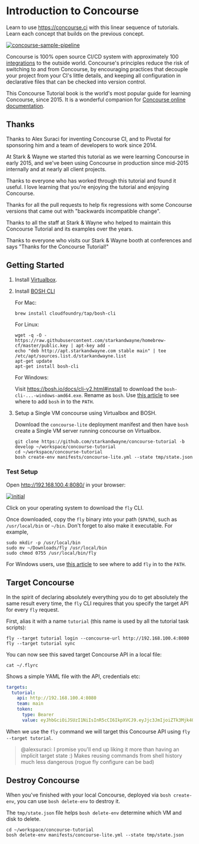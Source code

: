 # Introduction to Concourse

Learn to use https://concourse.ci with this linear sequence of tutorials. Learn each concept that builds on the previous concept.

[![concourse-sample-pipeline](/images/concourse-sample-pipeline.gif)](https://concourse.ci/)

Concourse is 100% open source CI/CD system with approximately 100 [integrations](ttps://concourse.ci/resource-types.html) to the outside world. Concourse's principles reduce the risk of switching to and from Concourse, by encouraging practices that decouple your project from your CI's little details, and keeping all configuration in declarative files that can be checked into version control.

This Concourse Tutorial book is the world's most popular guide for learning Concourse, since 2015. It is a wonderful companion for [Concourse online documentation](https://concourse.ci/introduction.html).

## Thanks

Thanks to Alex Suraci for inventing Concourse CI, and to Pivotal for sponsoring him and a team of developers to work since 2014.

At Stark & Wayne we started this tutorial as we were learning Concourse in early 2015, and we've been using Concourse in production since mid-2015 internally and at nearly all client projects.

Thanks to everyone who has worked through this tutorial and found it useful. I love learning that you're enjoying the tutorial and enjoying Concourse.

Thanks for all the pull requests to help fix regressions with some Concourse versions that came out with "backwards incompatible change".

Thanks to all the staff at Stark & Wayne who helped to maintain this Concourse Tutorial and its examples over the years.

Thanks to everyone who visits our Stark & Wayne booth at conferences and says "Thanks for the Concourse Tutorial!"

## Getting Started

1. Install [Virtualbox](https://www.virtualbox.org/wiki/Downloads).
2. Install [BOSH CLI](https://bosh.io/docs/cli-v2.html#install)

    For Mac:

    ```
    brew install cloudfoundry/tap/bosh-cli
    ```

    For Linux:

    ```
    wget -q -O - https://raw.githubusercontent.com/starkandwayne/homebrew-cf/master/public.key | apt-key add -
    echo "deb http://apt.starkandwayne.com stable main" | tee /etc/apt/sources.list.d/starkandwayne.list
    apt-get update
    apt-get install bosh-cli
    ```

    For Windows:

    Visit https://bosh.io/docs/cli-v2.html#install to download the `bosh-cli-...-windows-amd64.exe`. Rename as `bosh`. Use [this article](https://stackoverflow.com/questions/23400030/windows-7-add-path)
    to see where to add `bosh` in to the `PATH`.


3. Setup a Single VM concourse using Virtualbox and BOSH.

    Download the `concourse-lite` deployment manifest and then have `bosh` create a
    Single VM server running concourse on Virtualbox.

    ```
    git clone https://github.com/starkandwayne/concourse-tutorial -b develop ~/workspace/concourse-tutorial
    cd ~/workspace/concourse-tutorial
    bosh create-env manifests/concourse-lite.yml --state tmp/state.json
    ```

### Test Setup

Open http://192.168.100.4:8080/ in your browser:

[![initial](/images/dashboard-no-pipelines.png)](http://192.168.100.4:8080/)

Click on your operating system to download the `fly` CLI.

Once downloaded, copy the `fly` binary into your path (`$PATH`), such as `/usr/local/bin` or `~/bin`. Don't forget to also make it executable. For example,

```
sudo mkdir -p /usr/local/bin
sudo mv ~/Downloads/fly /usr/local/bin
sudo chmod 0755 /usr/local/bin/fly
```

For Windows users, use [this article](https://stackoverflow.com/questions/23400030/windows-7-add-path)
to see where to add `fly` in to the `PATH`.

## Target Concourse

In the spirit of declaring absolutely everything you do to get absolutely the same result every time, the `fly` CLI requires that you specify the target API for every `fly` request.

First, alias it with a name `tutorial` (this name is used by all the tutorial task scripts):

```
fly --target tutorial login --concourse-url http://192.168.100.4:8080
fly --target tutorial sync
```

You can now see this saved target Concourse API in a local file:

```
cat ~/.flyrc
```

Shows a simple YAML file with the API, credentials etc:

```yaml
targets:
  tutorial:
    api: http://192.168.100.4:8080
    team: main
    token:
      type: Bearer
      value: eyJhbGciOiJSUzI1NiIsInR5cCI6IkpXVCJ9.eyJjc3JmIjoiZTk3Mjk4OWI0MjY3NjFkM2JjYzFlYzgzMThhYjk4OTE1MjZiYzcyNzNlYTJjNzRkMjQ3NWYyOWM5MGUwMDAzOCIsImV4cCI6MTUxMjk4NTk2OSwiaXNBZG1pbiI6dHJ1ZSwidGVhbU5hbWUiOiJtYWluIn0.eiMwx0D7JWUmGJjoNlgv7ZmPpF4Ub9t0k_6-YE8vuUFC9_mxI0KOMxvoh5yjn1yhi_O2nKo4z0YiNA_JOaN3mcdhD0Vxy7l8Y-0PBZd6ISqwXpciu7oWQw__Mx-d67oqPaTnXoB9KgEwvXjf54JpwAjIoS0U_Mtmc7-_qqzH06RywXXz9NPRJVPa1lv-5-HWMF_I5C6OqsOFNJjRKM0UlBzAyWJ-aBRtw8QveXzNXvWdXXVv7cV_EvTX9xQqec13E-iJ0pBvm3Hjc-2oeGnAlDl4YfswWHclVpYzTpuXy0Ge186LiqExvBNmKzy-UZqZ2Bf2MvL7nkPMZfPCn3AAqA
```

When we use the `fly` command we will target this Concourse API using `fly --target tutorial`.

> @alexsuraci: I promise you'll end up liking it more than having an implicit target state :) Makes reusing commands from shell history much less dangerous (rogue fly configure can be bad)

## Destroy Concourse

When you've finished with your local Concourse, deployed via `bosh create-env`, you can use `bosh delete-env` to destroy it.

The `tmp/state.json` file helps `bosh delete-env` determine which VM and disk to delete.

```
cd ~/workspace/concourse-tutorial
bosh delete-env manifests/concourse-lite.yml --state tmp/state.json
```
